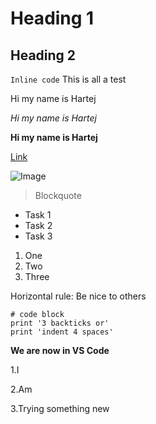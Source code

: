 # Heading 1 

## Heading 2 


`Inline code` This is all a test

Hi my name is Hartej 

*Hi my name is Hartej*

**Hi my name is Hartej**

[Link](http://youtube.com)

![Image](https://commons.wikimedia.org/wiki/File:Distancedisplacement.png/)

> Blockquote

* Task 1
* Task 2
* Task 3

1. One
2. Two
3. Three

Horizontal rule: Be nice to others 

```
# code block
print '3 backticks or'
print 'indent 4 spaces'
```

**We are now in VS Code**

1.I

2.Am

3.Trying something new
